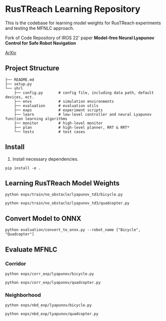 # RusTReach Learning Repository

This is the codebase for learning model weights for RusTReach experiments and testing the MFNLC approach.

Fork of Code Repository of IROS 22' paper **Model-free Neural Lyapunov Control for Safe Robot Navigation**

[ArXiv](https://arxiv.org/abs/2203.01190) 


## Project Structure

```
├── README.md
├── setup.py
└── shrl
    ├── config.py       # config file, including data path, default devices, ect. 
    ├── envs            # simulation environments
    ├── evaluation      # evaluation utils
    ├── exps            # experiment scripts
    ├── learn           # low-level controller and neural Lyapunov function learning algorithms
    ├── monitor         # high-level monitor
    ├── plan            # high-level planner, RRT & RRT*
    └── tests           # test cases
```

## Install

1. Install necessary dependencies.

```commandline
pip install -e .
```

## Learning RusTReach Model Weights
 
```shell
python exps/train/no_obstacle/lyapunov_td3/bicycle.py
```

```shell
python exps/train/no_obstacle/lyapunov_td3/quadcopter.py
```


## Convert Model to ONNX

```shell
python evaluation/convert_to_onnx.py --robot_name ["Bicycle", "Quadcopter"]
```

## Evaluate MFNLC

### Corridor

```shell
python exps/corr_exp/lyapunov/bicycle.py
```

```shell
python exps/corr_exp/lyapunov/quadcopter.py
```

### Neighborhood

```shell
python exps/nbd_exp/lyapunov/bicycle.py
```

```shell
python exps/nbd_exp/lyapunov/quadcopter.py
```